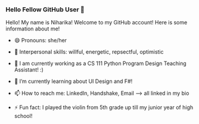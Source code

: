 ### Hello Fellow GitHub User 👋


Hello! My name is Niharika! Welcome to my GitHub account! Here is some information about me!

- 😄 Pronouns: she/her
  
- 🤝 Interpersonal skills: willful, energetic, repsectful, optimistic
  
- 🔭 I am currently working as a CS 111 Python Program Design Teaching Assistant! :)
  
- 🌱 I’m currently learning about UI Design and F#!
  
- 📫 How to reach me: LinkedIn, Handshake, Email --> all linked in my bio
  
- ⚡ Fun fact: I played the violin from 5th grade up till my junior year of high school!

